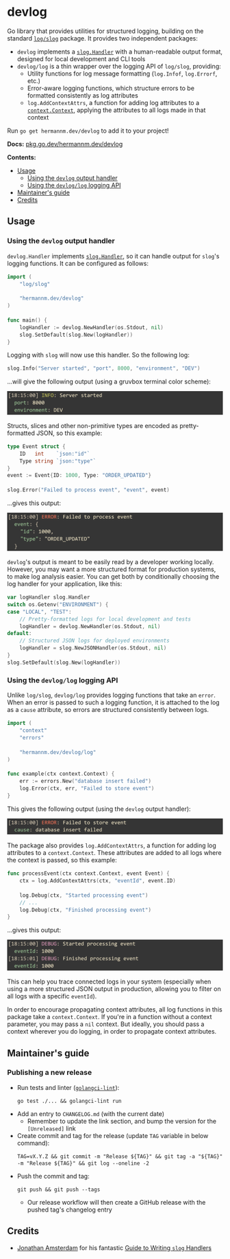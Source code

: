 # devlog

Go library that provides utilities for structured logging, building on the standard
[`log/slog`](https://pkg.go.dev/log/slog) package. It provides two independent packages:

- `devlog` implements a [`slog.Handler`](https://pkg.go.dev/log/slog#Handler) with a human-readable
  output format, designed for local development and CLI tools
- `devlog/log` is a thin wrapper over the logging API of `log/slog`, providing:
    - Utility functions for log message formatting (`log.Infof`, `log.Errorf`, etc.)
    - Error-aware logging functions, which structure errors to be formatted consistently as log
      attributes
    - `log.AddContextAttrs`, a function for adding log attributes to a
      [`context.Context`](https://pkg.go.dev/context), applying the attributes to all logs made in
      that context

Run `go get hermannm.dev/devlog` to add it to your project!

**Docs:** [pkg.go.dev/hermannm.dev/devlog](https://pkg.go.dev/hermannm.dev/devlog)

**Contents:**

- [Usage](#usage)
    - [Using the `devlog` output handler](#using-the-devlog-output-handler)
    - [Using the `devlog/log` logging API](#using-the-devloglog-logging-api)
- [Maintainer's guide](#maintainers-guide)
- [Credits](#credits)

## Usage

### Using the `devlog` output handler

`devlog.Handler` implements [`slog.Handler`](https://pkg.go.dev/log/slog#Handler), so it can handle
output for `slog`'s logging functions. It can be configured as follows:

<!-- @formatter:off -->
```go
import (
	"log/slog"

	"hermannm.dev/devlog"
)

func main() {
	logHandler := devlog.NewHandler(os.Stdout, nil)
	slog.SetDefault(slog.New(logHandler))
}
```
<!-- @formatter:on -->

Logging with `slog` will now use this handler. So the following log:

<!-- @formatter:off -->
```go
slog.Info("Server started", "port", 8000, "environment", "DEV")
```
<!-- @formatter:on -->

...will give the following output (using a gruvbox terminal color scheme):

![Screenshot of log message in a terminal](https://github.com/hermannm/devlog/blob/3089fbac4d2cecd3d55b422a7ba742f788d5dace/devlog-example-output.png?raw=true)

Structs, slices and other non-primitive types are encoded as pretty-formatted JSON, so this
example:

<!-- @formatter:off -->
```go
type Event struct {
	ID   int    `json:"id"`
	Type string `json:"type"`
}
event := Event{ID: 1000, Type: "ORDER_UPDATED"}

slog.Error("Failed to process event", "event", event)
```
<!-- @formatter:on -->

...gives this output:

![Screenshot of log message in a terminal](https://github.com/hermannm/devlog/blob/3089fbac4d2cecd3d55b422a7ba742f788d5dace/devlog-example-output-2.png?raw=true)

`devlog`'s output is meant to be easily read by a developer working locally. However, you may want a
more structured format for production systems, to make log analysis easier. You can get both by
conditionally choosing the log handler for your application, like this:

<!-- @formatter:off -->
```go
var logHandler slog.Handler
switch os.Getenv("ENVIRONMENT") {
case "LOCAL", "TEST":
	// Pretty-formatted logs for local development and tests
	logHandler = devlog.NewHandler(os.Stdout, nil)
default:
	// Structured JSON logs for deployed environments
	logHandler = slog.NewJSONHandler(os.Stdout, nil)
}
slog.SetDefault(slog.New(logHandler))
```
<!-- @formatter:on -->

### Using the `devlog/log` logging API

Unlike `log/slog`, `devlog/log` provides logging functions that take an `error`. When an error is
passed to such a logging function, it is attached to the log as a `cause` attribute, so errors are
structured consistently between logs.

<!-- @formatter:off -->
```go
import (
	"context"
	"errors"

	"hermannm.dev/devlog/log"
)

func example(ctx context.Context) {
	err := errors.New("database insert failed")
	log.Error(ctx, err, "Failed to store event")
}
```
<!-- @formatter:on -->

This gives the following output (using the `devlog` output handler):

![Screenshot of log message in a terminal](https://github.com/hermannm/devlog/blob/3089fbac4d2cecd3d55b422a7ba742f788d5dace/devlog-example-output-3.png?raw=true)

The package also provides `log.AddContextAttrs`, a function for adding log attributes to a
`context.Context`. These attributes are added to all logs where the context is passed, so this
example:

<!-- @formatter:off -->
```go
func processEvent(ctx context.Context, event Event) {
	ctx = log.AddContextAttrs(ctx, "eventId", event.ID)

	log.Debug(ctx, "Started processing event")
	// ...
	log.Debug(ctx, "Finished processing event")
}
```
<!-- @formatter:on -->

...gives this output:

![Screenshot of log messages in a terminal](https://github.com/hermannm/devlog/blob/3089fbac4d2cecd3d55b422a7ba742f788d5dace/devlog-example-output-4.png?raw=true)

This can help you trace connected logs in your system (especially when using a more structured JSON
output in production, allowing you to filter on all logs with a specific `eventId`).

In order to encourage propagating context attributes, all log functions in this package take a
`context.Context`. If you're in a function without a context parameter, you may pass a `nil`
context. But ideally, you should pass a context wherever you do logging, in order to propagate
context attributes.

## Maintainer's guide

### Publishing a new release

- Run tests and linter ([`golangci-lint`](https://golangci-lint.run/)):
  ```
  go test ./... && golangci-lint run
  ```
- Add an entry to `CHANGELOG.md` (with the current date)
    - Remember to update the link section, and bump the version for the `[Unreleased]` link
- Create commit and tag for the release (update `TAG` variable in below command):
  ```
  TAG=vX.Y.Z && git commit -m "Release ${TAG}" && git tag -a "${TAG}" -m "Release ${TAG}" && git log --oneline -2
  ```
- Push the commit and tag:
  ```
  git push && git push --tags
  ```
    - Our release workflow will then create a GitHub release with the pushed tag's changelog entry

## Credits

- [Jonathan Amsterdam](https://github.com/jba) for his fantastic
  [Guide to Writing
  `slog` Handlers](https://github.com/golang/example/blob/1d6d2400d4027025cb8edc86a139c9c581d672f7/slog-handler-guide/README.md)
